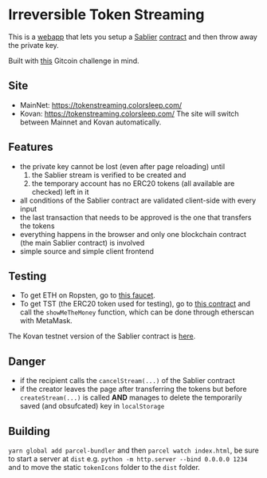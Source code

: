 # Irreversible Token Streaming

This is a [webapp](https://tokenstreaming.colorsleep.com/) that lets you setup a [Sablier](https://github.com/sablierhq/sablier) [contract](https://etherscan.io/address/0xA4fc358455Febe425536fd1878bE67FfDBDEC59a#code) and then throw away the private key.

Built with [this](https://gitcoin.co/issue/sablierhq/sablier/30/3874) Gitcoin challenge in mind.

## Site
- MainNet: https://tokenstreaming.colorsleep.com/
- Kovan: https://tokenstreaming.colorsleep.com/
The site will switch between Mainnet and Kovan automatically.

## Features
- the private key cannot be lost (even after page reloading) until 
  1. the Sablier stream is verified to be created and 
  2. the temporary account has no ERC20 tokens (all available are checked) left in it
- all conditions of the Sablier contract are validated client-side with every input
- the last transaction that needs to be approved is the one that transfers the tokens
- everything happens in the browser and only one blockchain contract (the main Sablier contract) is involved
- simple source and simple client frontend

## Testing
- To get ETH on Ropsten, go to [this faucet](https://faucet.ropsten.be/). 
- To get TST (the ERC20 token used for testing), go to [this contract](https://ropsten.etherscan.io/address/0x722dd3f80bac40c951b51bdd28dd19d435762180#writeContract) and call the `showMeTheMoney` function, which can be done through etherscan with MetaMask. 

The Kovan testnet version of the Sablier contract is [here](https://ropsten.etherscan.io/address/0xc04Ad234E01327b24a831e3718DBFcbE245904CC).

## Danger
- if the recipient calls the `cancelStream(...)` of the Sablier contract
- if the creator leaves the page after transferring the tokens but before `createStream(...)` is called **AND** manages to delete the temporarily saved (and obsufcated) key in `localStorage`

## Building

`yarn global add parcel-bundler` and then `parcel watch index.html`, be sure to start a server at `dist` e.g. `python -m http.server --bind 0.0.0.0 1234` and to move the static `tokenIcons` folder to the `dist` folder.
